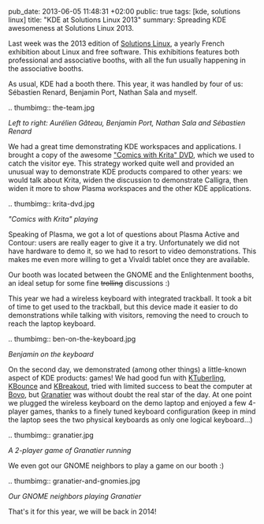 pub_date: 2013-06-05 11:48:31 +02:00
public: true
tags: [kde, solutions linux]
title: "KDE at Solutions Linux 2013"
summary: Spreading KDE awesomeness at Solutions Linux 2013.

Last week was the 2013 edition of [Solutions Linux][sl2013], a yearly French exhibition about Linux and free software. This exhibitions features both professional and associative booths, with all the fun usually happening in the associative booths.

[sl2013]: http://www.solutionslinux.fr/?lg=en

As usual, KDE had a booth there. This year, it was handled by four of us: Sébastien Renard, Benjamin Port, Nathan Sala and myself.

.. thumbimg:: the-team.jpg

_Left to right: Aurélien Gâteau, Benjamin Port, Nathan Sala and Sébastien Renard_

We had a great time demonstrating KDE workspaces and applications. I brought a copy of the awesome ["Comics with Krita" DVD][dvd], which we used to catch the visitor eye. This strategy worked quite well and provided an unusual way to demonstrate KDE products compared to other years: we would talk about Krita, widen the discussion to demonstrate Calligra, then widen it more to show Plasma workspaces and the other KDE applications.

.. thumbimg:: krita-dvd.jpg

_"Comics with Krita" playing_

[dvd]: http://krita.org/component/content/article/1-krita-informations/104-training-dvd-01-comics-with-krita

Speaking of Plasma, we got a lot of questions about Plasma Active and Contour: users are really eager to give it a try. Unfortunately we did not have hardware to demo it, so we had to resort to video demonstrations. This makes me even more willing to get a Vivaldi tablet once they are available.

Our booth was located between the GNOME and the Enlightenment booths, an ideal setup for some fine <strike>trolling</strike> discussions :)

This year we had a wireless keyboard with integrated trackball. It took a bit of time to get used to the trackball, but this device made it easier to do demonstrations while talking with visitors, removing the need to crouch to reach the laptop keyboard.

.. thumbimg:: ben-on-the-keyboard.jpg

_Benjamin on the keyboard_

On the second day, we demonstrated (among other things) a little-known aspect of KDE products: games! We had good fun with [KTuberling][], [KBounce][] and [KBreakout][], tried with limited success to beat the computer at [Bovo][], but [Granatier][] was without doubt the real star of the day. At one point we plugged the wireless keyboard on the demo laptop and enjoyed a few 4-player games, thanks to a finely tuned keyboard configuration (keep in mind the laptop sees the two physical keyboards as only one logical keyboard...)

.. thumbimg:: granatier.jpg

_A 2-player game of Granatier running_

We even got our GNOME neighbors to play a game on our booth :)

.. thumbimg:: granatier-and-gnomies.jpg

_Our GNOME neighbors playing Granatier_

That's it for this year, we will be back in 2014!

[KTuberling]: http://www.kde.org/applications/games/ktuberling/
[KBounce]: http://www.kde.org/applications/games/kbounce/
[KBreakout]: http://www.kde.org/applications/games/kbreakout/
[Bovo]: http://www.kde.org/applications/games/bovo/
[Granatier]: http://www.kde.org/applications/games/granatier/
